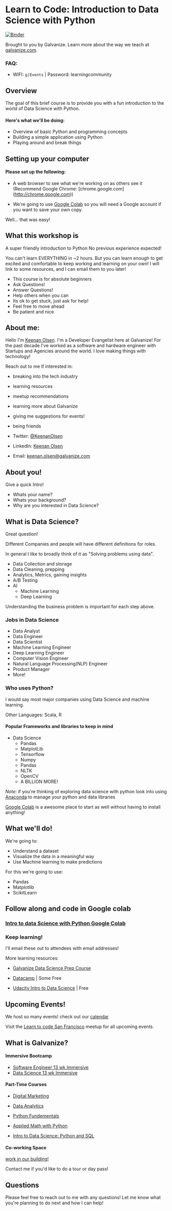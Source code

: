 # Learn to Code: Introduction to Data Science with Python

[![Binder](https://mybinder.org/badge_logo.svg)](https://mybinder.org/v2/gh/sagecodes/intro-data-science/master?filepath=intro_to_data_science_with_python.ipynb)

Brought to you by Galvanize. Learn more about the way we teach at [galvanize.com](http://galvanize.com).


### FAQ:

- WIFI: `g|Events` | Password: learningcommunity

## Overview
The goal of this brief course is to provide you with a fun introduction to the world of Data Science with Python.

#### Here's what we'll be doing:
* Overview of basic Python and programming concepts
* Building a simple application using Python
* Playing around and break things



## Setting up your computer


#### Please set up the following:

* A web browser to see what we're working on as others see it (Recommend Google Chrome: [chrome.google.com] (http://chrome.google.com))

* We're going to use [Google Colab](colab.research.google.com) so you will need a Google account if you want to save your own copy.

Well... that was easy!


## What this workshop is

A super friendly introduction to Python No previous experience expected!

You can't learn EVERYTHING in ~2 hours. But you can learn enough to get excited and comfortable to keep working and learning on your own! I will link to some resources, and I can email them to you later!

- This course is for absolute beginners
- Ask Questions!
- Answer Questions!
- Help others when you can
- Its ok to get stuck, just ask for help!
- Feel free to move ahead
- Be patient and nice


## About me:

Hello I'm [Keenan Olsen](http://linkedin.com/in/keenanolsen/). I'm a Developer Evangelist here at Galvanize! For the past decade I've worked as a software and hardware engineer with Startups and Agencies around the world. I love making things with technology!



Reach out to me if interested in:

- breaking into the tech industry
- learning resources
- meetup recommendations
- learning more about Galvanize
- giving me suggestions for events!
- being friends

- Twitter: [@KeenanOlsen](https://twitter.com/@keenanolsen)
- LinkedIn: [Keenan Olsen](https://www.linkedin.com/in/keenanolsen/)
- Email: [keenan.olsen@galvanize.com](mailto:keenan.olsen@galvanize.com)


## About you!

Give a quick Intro!

- Whats your name?
- Whats your background?
- Why are you interested in Data Science?



## What is Data Science?

Great question!

Different Companies and people will have different definitions for roles.


In general I like to broadly think of it as "Solving problems using data".


- Data Collection and storage
- Data Cleaning, prepping
- Analytics, Metrics, gaining insights
- A/B Testing
- AI
	- Machine Learning
	- Deep Learning


Understanding the business problem is important for each step above.

### Jobs in Data Science

- Data Analyst
- Data Engineer
- Data Scientist
- Machine Learning Engineer
- Deep Learning Engineer
- Computer Vision Engineer
- Natural Language Processing(NLP) Engineer
- Product Manager
- More!


### Who uses Python?

I would say most major companies using Data Science and machine learning.

Other Languages: Scala, R



#### Popular Frameworks and libraries to keep in mind


- Data Science
	- Pandas
	- MatplotLib
	- Tensorflow
	- Numpy
	- Pandas
	- NLTK
	- OpenCV
	- A BILLION MORE!


*Note*: if you're thinking of exploring data science with python look into using [Anaconda](https://www.anaconda.com/) to manage your python and data libraries

[Google Colab](https://colab.research.google.com/drive/1c1Gg6oSIeHOW_5e_37EDW70yqKAO1dfC) is a awesome place to start as well without having to install anything!



## What we'll do!

We're going to:

- Understand a dataset
- Visualize the data in a meaningful way
- Use Machine learning to make predictions

For this we're going to use:

- Pandas
- Matplotlib
- ScikitLearn




## Follow along and code in Google colab

### [Intro to data Science with Python Google Colab](https://colab.research.google.com/drive/1DJ9ReCRU0fShQmyCak4WMCaXl_k_bsWd#scrollTo=4CVvAvXungrK)



### Keep learning!

I'll email these out to attendees with email addresses!

More learning resources:

- [Galvanize Data Science Prep Course](https://www.galvanize.com/ds-prep)

- [Datacamp](https://www.datacamp.com/courses/intro-to-python-for-data-science) | Some Free

- [Udacity Intro to Data Science](https://www.udacity.com/course/intro-to-data-science--ud359) | Free



## Upcoming Events!

We host so many events! check out our [calendar](https://www.galvanize.com/events)

Visit the [Learn to code San Francisco](https://www.meetup.com/Learn-Code-SF/) meetup for all upcoming events.


## What is Galvanize?

#### Immersive Bootcamp


- [Software Engineer 13 wk Immersive](https://www.galvanize.com/web-development)
- [Data Science 13 wk Immersive](https://www.galvanize.com/data-science)


#### Part-Time Courses

- [Digital Marketing](https://www.galvanize.com/part-time/digital-marketing)

- [Data Analytics](https://www.galvanize.com/part-time/data-analytics)

- [Python Fundementals](https://www.galvanize.com/part-time/data-science-fundamentals)

- [Applied Math with Python](https://www.galvanize.com/part-time/applied-math-with-python)

- [Intro to Data Science: Python and SQL](https://www.galvanize.com/part-time/intro-to-data-science)



#### Co-working Space

[work in our building!](https://www.galvanize.com/entrepreneur)

Contact me if you'd like to do a tour or day pass!

## Questions

Please feel free to reach out to me with any questions! Let me know what you're planning to do next and how I can help!
